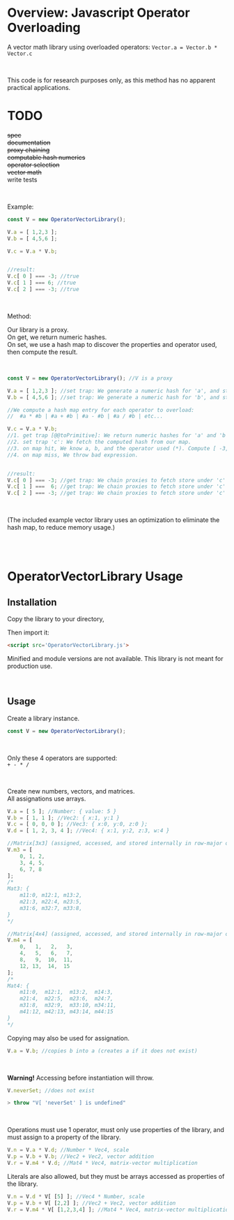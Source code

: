 # Overview: Javascript Operator Overloading

A vector math library using overloaded operators: ```Vector.a = Vector.b * Vector.c```

<br />

This code is for research purposes only, as this method has no apparent practical applications.

# TODO

~~spec~~  
~~documentation~~  
~~proxy chaining~~  
~~computable hash numerics~~  
~~operator selection~~  
~~vector math~~  
write tests

<br />

Example:
```JavaScript
const V = new OperatorVectorLibrary();

V.a = [ 1,2,3 ];
V.b = [ 4,5,6 ];

V.c = V.a * V.b;


//result:
V.c[ 0 ] === -3; //true
V.c[ 1 ] === 6; //true
V.c[ 2 ] === -3; //true

```

<br />

Method:

Our library is a proxy.  
On get, we return numeric hashes.  
On set, we use a hash map to discover the properties and operator used, then compute the result.


<br />

```JavaScript
const V = new OperatorVectorLibrary(); //V is a proxy

V.a = [ 1,2,3 ]; //set trap: We generate a numeric hash for 'a', and store [1,2,3]
V.b = [ 4,5,6 ]; //set trap: We generate a numeric hash for 'b', and store [4,5,6]

//We compute a hash map entry for each operator to overload:
//  #a * #b | #a + #b | #a - #b | #a / #b | etc...

V.c = V.a * V.b;
//1. get trap [@@toPrimitive]: We return numeric hashes for 'a' and 'b'
//2. set trap 'c': We fetch the computed hash from our map.
//3. on map hit, We know a, b, and the operator used (*). Compute [ -3, 6, -3 ] and store under 'c'
//4. on map miss, We throw bad expression.


//result:
V.c[ 0 ] === -3; //get trap: We chain proxies to fetch store under 'c'
V.c[ 1 ] ===  6; //get trap: We chain proxies to fetch store under 'c'
V.c[ 2 ] === -3; //get trap: We chain proxies to fetch store under 'c'
```


<br />

(The included example vector library uses an optimization to eliminate the hash map, to reduce memory usage.)

<br />

<br />

# OperatorVectorLibrary Usage

## Installation

Copy the library to your directory,

Then import it:
```html
<script src='OperatorVectorLibrary.js'>
```

Minified and module versions are not available. This library is not meant for production use.

<br />

## Usage

Create a library instance.

```JavaScript
const V = new OperatorVectorLibrary();
```

<br />

Only these 4 operators are supported:  
``` + - * / ```

<br />

Create new numbers, vectors, and matrices.  
All assignations use arrays.

```JavaScript
V.a = [ 5 ]; //Number: { value: 5 }
V.b = [ 1, 1 ]; //Vec2: { x:1, y:1 }
V.c = [ 0, 0, 0 ]; //Vec3: { x:0, y:0, z:0 };
V.d = [ 1, 2, 3, 4 ]; //Vec4: { x:1, y:2, z:3, w:4 }

//Matrix[3x3] (assigned, accessed, and stored internally in row-major order)
V.m3 = [
    0, 1, 2,
    3, 4, 5,
    6, 7, 8
];
/* 
Mat3: {
    m11:0, m12:1, m13:2,
    m21:3, m22:4, m23:5,
    m31:6, m32:7, m33:8,
}
*/

//Matrix[4x4] (assigned, accessed, and stored internally in row-major order)
V.m4 = [
    0,   1,   2,   3,
    4,   5,   6,   7,
    8,   9,  10,  11,
    12, 13,  14,  15
];
/* 
Mat4: {
    m11:0,  m12:1,  m13:2,  m14:3,
    m21:4,  m22:5,  m23:6,  m24:7,
    m31:8,  m32:9,  m33:10, m34:11,
    m41:12, m42:13, m43:14, m44:15
}
*/
```
Copying may also be used for assignation.
```JavaScript
V.a = V.b; //copies b into a (creates a if it does not exist)
```

<br />

**Warning!** Accessing before instantiation will throw.
```JavaScript
V.neverSet; //does not exist

> throw "V[ 'neverSet' ] is undefined"
```

<br />

Operations must use 1 operator, must only use properties of the library, and must assign to a property of the library.
```JavaScript
V.n = V.a * V.d; //Number * Vec4, scale
V.p = V.b + V.b; //Vec2 + Vec2, vector addition
V.r = V.m4 * V.d; //Mat4 * Vec4, matrix-vector multiplication
```

Literals are also allowed, but they must be arrays accessed as properties of the library.
```JavaScript
V.n = V.d * V[ [5] ]; //Vec4 * Number, scale
V.p = V.b + V[ [2,2] ]; //Vec2 + Vec2, vector addition
V.r = V.m4 * V[ [1,2,3,4] ]; //Mat4 * Vec4, matrix-vector multiplication
```
